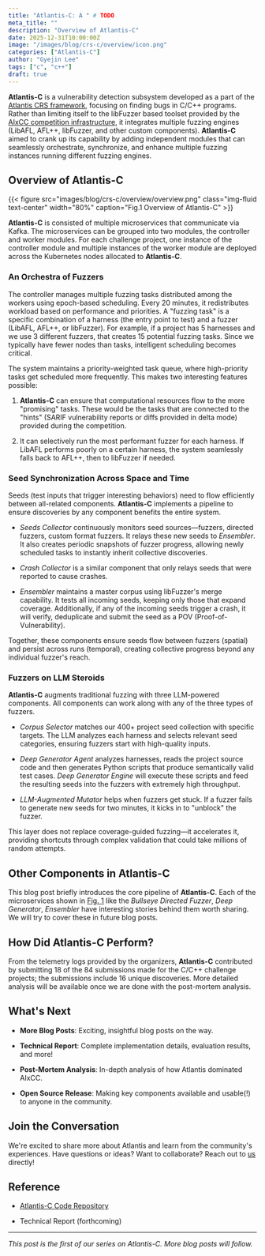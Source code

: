 ```yaml
---
title: "Atlantis-C: A " # TODO
meta_title: ""
description: "Overview of Atlantis-C"
date: 2025-12-31T10:00:00Z
image: "/images/blog/crs-c/overview/icon.png"
categories: ["Atlantis-C"]
author: "Gyejin Lee"
tags: ["c", "c++"]
draft: true
---
```


**Atlantis-C** is a vulnerability detection subsystem developed as a part of the [Atlantis CRS framework](https://team-atlanta.github.io/blog/post-atl-infra/), focusing on finding bugs in C/C++ programs.
Rather than limiting itself to the libFuzzer based toolset provided by the [AIxCC competition infrastructure](https://github.com/aixcc-finals/oss-fuzz-aixcc/),
it integrates multiple fuzzing engines (LibAFL, AFL++, libFuzzer, and other custom components).
**Atlantis-C** aimed to crank up its capability by adding independent modules
that can seamlessly orchestrate, synchronize, and enhance
multiple fuzzing instances running different fuzzing engines.

## Overview of **Atlantis-C**

{{< figure src="images/blog/crs-c/overview/overview.png" class="img-fluid text-center" width="80%" caption="Fig.1 Overview of Atlantis-C" >}}

**Atlantis-C** is consisted of multiple microservices that communicate via Kafka.
The microservices can be grouped into two modules, the controller and worker modules.
For each challenge project, one instance of the controller module and multiple instances of the worker module
are deployed across the Kubernetes nodes allocated to **Atlantis-C**.

### An Orchestra of Fuzzers

The controller manages multiple fuzzing tasks distributed among the workers using epoch-based scheduling.
Every 20 minutes, it redistributes workload based on performance and priorities.
A "fuzzing task" is a specific combination of a harness (the entry point to test)
and a fuzzer (LibAFL, AFL++, or libFuzzer).
For example, if a project has 5 harnesses and we use 3 different fuzzers, that creates 15 potential fuzzing tasks.
Since we typically have fewer nodes than tasks, intelligent scheduling becomes critical.

The system maintains a priority-weighted task queue, where high-priority tasks get scheduled more frequently.
This makes two interesting features possible:

1. **Atlantis-C** can ensure that computational resources flow to the more "promising" tasks.
These would be the tasks that are connected to the "hints"
(SARIF vulnerability reports or diffs provided in delta mode) provided during the competition.

2. It can selectively run the most performant fuzzer for each harness.
If LibAFL performs poorly on a certain harness, the system seamlessly falls back to AFL++, then to libFuzzer if needed.

### Seed Synchronization Across Space and Time

Seeds (test inputs that trigger interesting behaviors) need to flow efficiently between all-related components.
**Atlantis-C** implements a pipeline to ensure discoveries by any component benefits the entire system.

- *Seeds Collector* continuously monitors seed sources—fuzzers, directed fuzzers, custom format fuzzers. 
It relays these new seeds to *Ensembler*.
It also creates periodic snapshots of fuzzer progress,
allowing newly scheduled tasks to instantly inherit collective discoveries.

- *Crash Collector* is a similar component that only relays seeds that were reported to cause crashes.

- *Ensembler* maintains a master corpus using libFuzzer's merge capability.
It tests all incoming seeds, keeping only those that expand coverage.
Additionally, if any of the incoming seeds trigger a crash,
it will verify, deduplicate and submit the seed as a POV (Proof-of-Vulnerability).

Together, these components ensure seeds flow between fuzzers (spatial) and persist across runs (temporal),
creating collective progress beyond any individual fuzzer's reach.

### Fuzzers on LLM Steroids

**Atlantis-C** augments traditional fuzzing with three LLM-powered components.
All components can work along with any of the three types of fuzzers.

- *Corpus Selector* matches our 400+ project seed collection with specific targets.
The LLM analyzes each harness and selects relevant seed categories,
ensuring fuzzers start with high-quality inputs.

- *Deep Generator Agent* analyzes harnesses, reads the project source code and then generates Python scripts
that produce semantically valid test cases.
*Deep Generator Engine* will execute these scripts and feed the resulting seeds into the fuzzers with extremely high throughput.

- *LLM-Augmented Mutator* helps when fuzzers get stuck.
If a fuzzer fails to generate new seeds for two minutes, it kicks in to "unblock" the fuzzer.

This layer does not replace coverage-guided fuzzing—it accelerates it,
providing shortcuts through complex validation that could take millions of random attempts.

## Other Components in **Atlantis-C**

This blog post briefly introduces the core pipeline of **Atlantis-C**.
Each of the microservices shown in [Fig. 1](#overview-of-atlantis-c)
like the *Bullseye Directed Fuzzer*, *Deep Generator*, *Ensembler* have interesting stories behind them worth sharing.
We will try to cover these in future blog posts.

## How Did **Atlantis-C** Perform?

From the telemetry logs provided by the organizers,
**Atlantis-C** contributed by submitting 18 of the 84 submissions made for the C/C++ challenge projects;
the submissions include 16 unique discoveries.
More detailed analysis will be available once we are done with the post-mortem analysis.

## What's Next

- **More Blog Posts**: Exciting, insightful blog posts on the way.

- **Technical Report**: Complete implementation details, evaluation results, and more!

- **Post-Mortem Analysis**: In-depth analysis of how Atlantis dominated AIxCC.

- **Open Source Release**: Making key components available and usable(!) to anyone in the community.

## Join the Conversation

We're excited to share more about Atlantis and learn from the community's experiences.
Have questions or ideas? Want to collaborate?
Reach out to [us](https://www.linkedin.com/company/team-atlanta/) directly!

## Reference

- [Atlantis-C Code Repository](https://github.com/Team-Atlanta/aixcc-afc-atlantis/tree/main/example-crs-webservice/crs-userspace)

- Technical Report (forthcoming)

---

*This post is the first of our series on Atlantis-C. More blog posts will follow.*
